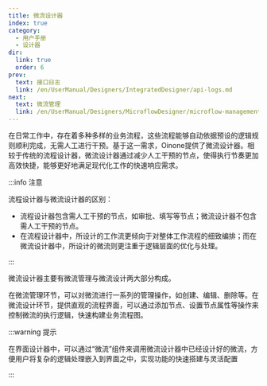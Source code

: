```yaml
---
title: 微流设计器
index: true
category:
  - 用户手册
  - 设计器
dir:
  link: true
  order: 6
prev:
  text: 接口日志
  link: /en/UserManual/Designers/IntegratedDesigner/api-logs.md
next:
  text: 微流管理
  link: /en/UserManual/Designers/MicroflowDesigner/microflow-management.md
---
```

在日常工作中，存在着多种多样的业务流程，这些流程能够自动依据预设的逻辑规则顺利完成，无需人工进行干预。基于这一需求，Oinone提供了微流设计器。相较于传统的流程设计器，微流设计器通过减少人工干预的节点，使得执行节奏更加高效快捷，能够更好地满足现代化工作的快速响应需求。

:::info 注意

流程设计器与微流设计器的区别：

+ 流程设计器包含需人工干预的节点，如审批、填写等节点；微流设计器不包含需人工干预的节点。
+ 在流程设计器中，所设计的工作流更倾向于对整体工作流程的细致编排；而在微流设计器中，所设计的微流则更注重于逻辑层面的优化与处理。

:::

微流设计器主要有微流管理与微流设计两大部分构成。

在微流管理环节，可以对微流进行一系列的管理操作，如创建、编辑、删除等。在微流设计环节，提供直观的流程界面，可以通过添加节点、设置节点属性等操作来控制微流的执行逻辑，快速构建业务流程图。

:::warning 提示

在界面设计器中，可以通过“微流”组件来调用微流设计器中已经设计好的微流，方便用户将复杂的逻辑处理嵌入到界面之中，实现功能的快速搭建与灵活配置

:::

